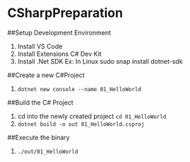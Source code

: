 # CSharpPreparation

##Setup Development Environment
1. Install VS Code
2. Install Extensions C# Dev Kit
3. Install .Net SDK Ex: In Linux sudo snap install dotnet-sdk

##Create a new C#Project
1. `dotnet new console --name 01_HelloWorld`

##Build the C# Project
1. cd into the newly created project `cd 01_HelloWorld`
2. `dotnet build -o out 01_HelloWorld.csproj`

##Execute the binary
1. `./out/01_HelloWorld`